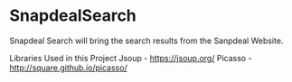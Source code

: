 # SnapdealSearch

Snapdeal Search will bring the search results from the Sanpdeal Website.

Libraries Used in this Project
Jsoup - https://jsoup.org/
Picasso - http://square.github.io/picasso/
